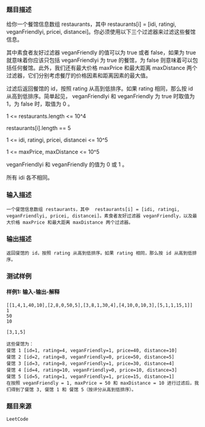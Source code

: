 ### 题目描述

给你一个餐馆信息数组 restaurants，其中  restaurants[i] = [idi, ratingi, veganFriendlyi, pricei, distancei]。你必须使用以下三个过滤器来过滤这些餐馆信息。

其中素食者友好过滤器 veganFriendly 的值可以为 true 或者 false，如果为 true 就意味着你应该只包括 veganFriendlyi 为 true 的餐馆，为 false 则意味着可以包括任何餐馆。此外，我们还有最大价格 maxPrice 和最大距离 maxDistance 两个过滤器，它们分别考虑餐厅的价格因素和距离因素的最大值。

过滤后返回餐馆的 id，按照 rating 从高到低排序。如果 rating 相同，那么按 id 从高到低排序。简单起见， veganFriendlyi 和 veganFriendly 为 true 时取值为 1，为 false 时，取值为 0 。

1 <= restaurants.length <= 10^4

restaurants[i].length == 5

1 <= idi, ratingi, pricei, distancei <= 10^5

1 <= maxPrice, maxDistance <= 10^5

veganFriendlyi 和 veganFriendly 的值为 0 或 1 。

所有 idi 各不相同。

### 输入描述

```
一个餐馆信息数组 restaurants，其中  restaurants[i] = [idi, ratingi, veganFriendlyi, pricei, distancei]。素食者友好过滤器 veganFriendly，以及最大价格 maxPrice 和最大距离 maxDistance 两个过滤器。
```
### 输出描述

```
返回餐馆的 id，按照 rating 从高到低排序。如果 rating 相同，那么按 id 从高到低排序。
```

### 测试样例
#### 样例1: 输入-输出-解释
```
[[1,4,1,40,10],[2,8,0,50,5],[3,8,1,30,4],[4,10,0,10,3],[5,1,1,15,1]]
1
50
10
```
```
[3,1,5]
```
```
这些餐馆为：
餐馆 1 [id=1, rating=4, veganFriendly=1, price=40, distance=10]
餐馆 2 [id=2, rating=8, veganFriendly=0, price=50, distance=5]
餐馆 3 [id=3, rating=8, veganFriendly=1, price=30, distance=4]
餐馆 4 [id=4, rating=10, veganFriendly=0, price=10, distance=3]
餐馆 5 [id=5, rating=1, veganFriendly=1, price=15, distance=1] 
在按照 veganFriendly = 1, maxPrice = 50 和 maxDistance = 10 进行过滤后，我们得到了餐馆 3, 餐馆 1 和 餐馆 5（按评分从高到低排序）。 
```
### 题目来源  
`LeetCode`